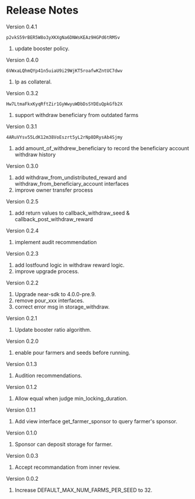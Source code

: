 # Release Notes

Version 0.4.1
```
p2vkS59rBER5W8o3yXKXgNa6DNWsKEAz9HGPd6tRMSv
```
1. update booster policy.

Version 0.4.0
```
6VWxaLQhmQYp41n5uiaU9i29WjKT5roafwKZntUC7dwv
```
1. lp as collateral.

Version 0.3.2
```
Hw7LtmaFkxKyqRftZir1GyWwyuWDbDsSYDEuQpkGfb2X
```
1. support withdraw beneficiary from outdated farms

Version 0.3.1
```
4ARuVYsv55LdK12m38VoEszrt5yL2rNp8DRysAb4Sjmy
```
1. add amount_of_withdrew_beneficiary to record the beneficiary account withdraw history

Version 0.3.0
1. add withdraw_from_undistributed_reward and withdraw_from_beneficiary_account interfaces
2. improve owner transfer process

Version 0.2.5
1. add return values to callback_withdraw_seed & callback_post_withdraw_reward

Version 0.2.4
1. implement audit recommendation

Version 0.2.3
1. add lostfound logic in withdraw reward logic.
2. improve upgrade process.

Version 0.2.2
1. Upgrade near-sdk to 4.0.0-pre.9.
2. remove pour_xxx interfaces.
3. correct error msg in storage_withdraw.

Version 0.2.1
1. Update booster ratio algorithm.

Version 0.2.0
1. enable pour farmers and seeds before running.

Version 0.1.3
1. Audition recommendations.

Version 0.1.2
1. Allow equal when judge min_locking_duration.

Version 0.1.1
1. Add view interface get_farmer_sponsor to query farmer's sponsor.

Version 0.1.0
1. Sponsor can deposit storage for farmer.

Version 0.0.3
1. Accept recommandation from inner review.

Version 0.0.2
1. Increase DEFAULT_MAX_NUM_FARMS_PER_SEED to 32.

